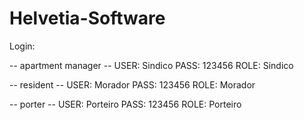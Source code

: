 # Helvetia-Software

Login: 

-- apartment manager --
USER: Sindico
PASS: 123456
ROLE: Sindico

-- resident --
USER: Morador
PASS: 123456
ROLE: Morador

-- porter --
USER: Porteiro
PASS: 123456
ROLE: Porteiro
